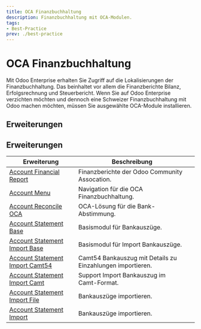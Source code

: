 ```yaml
---
title: OCA Finanzbuchhaltung
description: Finanzbuchhaltung mit OCA-Modulen.
tags:
- Best-Practice
prev: ./best-practice
---
```


# OCA Finanzbuchhaltung

Mit Odoo Enterprise erhalten Sie Zugriff auf die Lokalisierungen der Finanzbuchhaltung. Das beinhaltet vor allem die Finanzberichte Bilanz, Erfolgsrechnung und Steuerbericht. Wenn Sie auf Odoo Enterprise verzichten möchten und dennoch eine Schweizer Finanzbuchhaltung mit Odoo machen möchten, müssen Sie ausgewählte OCA-Module installieren.

## Erweiterungen

## Erweiterungen

| Erweiterung                                                                 | Beschreibung                                               |     |
| --------------------------------------------------------------------------- | ---------------------------------------------------------- | --- |
| [Account Financial Report](Account%20Financial%20Report.md)                 | Finanzberichte der Odoo Community Assocation.              |     |
| [Account Menu](Account%20Menu.md)                                           | Navigation für die OCA Finanzbuchhaltung.                  |     |
| [Account Reconcile OCA](Account%20Reconcile%20OCA.md)                       | OCA-Lösung für die Bank-Abstimmung.                        |     |
| [Account Statement Base](Account%20Statement%20Base.md)                     | Basismodul für Bankauszüge.                                |     |
| [Account Statement Import Base](Account%20Statement%20Import%20Base.md)     | Basismodul für Import Bankauszüge.                         |     |
| [Account Statement Import Camt54](Account%20Statement%20Import%20Camt54.md) | Camt54 Bankauszug mit Details zu Einzahlungen importieren. |     |
| [Account Statement Import Camt](Account%20Statement%20Import%20Camt.md)     | Support Import Bankauszug im Camt-Format.                  |     |
| [Account Statement Import File](Account%20Statement%20Import%20File.md)     | Bankauszüge importieren.                                   |     |
| [Account Statement Import](Account%20Statement%20Import.md)                 | Bankauszüge importieren.                                   |     |
